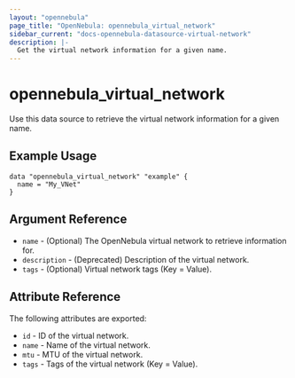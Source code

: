 ```yaml
---
layout: "opennebula"
page_title: "OpenNebula: opennebula_virtual_network"
sidebar_current: "docs-opennebula-datasource-virtual-network"
description: |-
  Get the virtual network information for a given name.
---
```


# opennebula_virtual_network

Use this data source to retrieve the virtual network information for a given name.

## Example Usage

```hcl
data "opennebula_virtual_network" "example" {
  name = "My_VNet"
}
```

## Argument Reference

* `name` - (Optional) The OpenNebula virtual network to retrieve information for.
* `description` - (Deprecated) Description of the virtual network.
* `tags` - (Optional) Virtual network tags (Key = Value).

## Attribute Reference

The following attributes are exported:

* `id` - ID of the virtual network.
* `name` - Name of the virtual network.
* `mtu` - MTU of the virtual network.
* `tags` - Tags of the virtual network (Key = Value).
